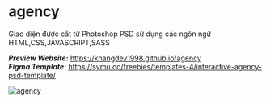 # agency


Giao diện được cắt từ Photoshop PSD sử dụng các ngôn ngữ HTML,CSS,JAVASCRIPT,SASS

**_Preview Website:_** https://khangdev1998.github.io/agency <br>
_**Figma Template:**_ https://symu.co/freebies/templates-4/interactive-agency-psd-template/

![agency](https://user-images.githubusercontent.com/79825633/160269275-edf20b29-1abd-4b21-9243-67a3e68d5610.jpg)
